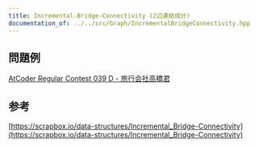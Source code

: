 ```yaml
---
title: Incremental-Bridge-Connectivity (2辺連結成分)
documentation_of: ../../src/Graph/IncrementalBridgeConnectivity.hpp
---
```

## 問題例
[AtCoder Regular Contest 039 D - 旅行会社高橋君](https://atcoder.jp/contests/arc039/tasks/arc039_d)
## 参考
[https://scrapbox.io/data-structures/Incremental_Bridge-Connectivity](https://scrapbox.io/data-structures/Incremental_Bridge-Connectivity)